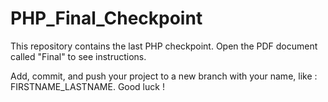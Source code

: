 # PHP_Final_Checkpoint
This repository contains the last PHP checkpoint.
Open the PDF document called "Final" to see instructions.

Add, commit, and push your project to a new branch with your name, like : FIRSTNAME_LASTNAME. Good luck !
